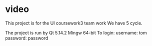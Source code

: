 # video
This project is for the UI coursework3 team work
We have 5 cycle.

The project is run by Qt 5.14.2 Mingw 64-bit
To login:
username: tom
password: password
